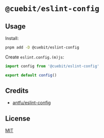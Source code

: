 # `@cuebit/eslint-config`

## Usage

Install:

```bash
pnpm add -D @cuebit/eslint-config
```

Create `eslint.config.(m)js`:

```js
import config from '@cuebit/eslint-config'

export default config()
```

## Credits

- [antfu/eslint-config](https://github.com/antfu/eslint-config)

## License

[MIT](./LICENSE)
